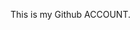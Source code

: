 This is my Github ACCOUNT.

<!---
Sandeep-singh-99/Sandeep-singh-99 is a ✨ special ✨ repository because its `README.md` (this file) appears on your GitHub profile.
You can click the Preview link to take a look at your changes.
--->
